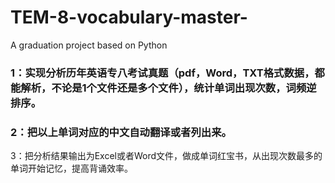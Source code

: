 # TEM-8-vocabulary-master-
A graduation project based on Python
### 1：实现分析历年英语专八考试真题（pdf，Word，TXT格式数据，都能解析，不论是1个文件还是多个文件），统计单词出现次数，词频逆排序。
### 2：把以上单词对应的中文自动翻译或者列出来。
3：把分析结果输出为Excel或者Word文件，做成单词红宝书，从出现次数最多的单词开始记忆，提高背诵效率。
